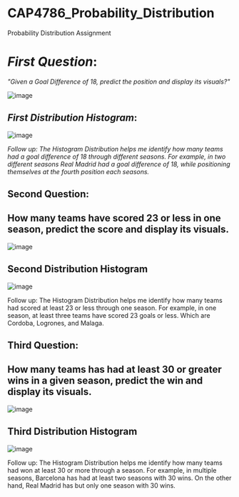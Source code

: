 # CAP4786_Probability_Distribution
Probability Distribution Assignment


# *First Question*:
*"Given a Goal Difference of 18, predict the position and display its visuals?"*

![image](https://user-images.githubusercontent.com/75334406/152633542-74a196ab-fcbf-4858-91fd-fa404e0dad0e.png)

## *First Distribution Histogram*:

![image](https://user-images.githubusercontent.com/75334406/152633621-4d823064-d36f-48fa-b3cc-25a271ea187b.png)

*Follow up: The Histogram Distribution helps me identify how many teams had a goal difference of 18 through different seasons. For example, in two different seasons Real Madrid had a goal difference of 18, while positioning themselves at the fourth position each seasons.*



## Second Question:

## How many teams have scored 23 or less in one season, predict the score and display its visuals.

![image](https://user-images.githubusercontent.com/75334406/152633716-692e61e5-a42e-4796-aa1c-8a678bcb8385.png)

## Second Distribution Histogram

![image](https://user-images.githubusercontent.com/75334406/152633689-192f658d-f0e3-4f0c-abea-02eda0a404c3.png)

Follow up: The Histogram Distribution helps me identify how many teams had scored at least 23 or less through one season. For example, in one season, at least three teams have scored 23 goals or less. Which are Cordoba, Logrones, and Malaga.


## Third Question:

## How many teams has had at least 30 or greater wins in a given season, predict the win and display its visuals.

![image](https://user-images.githubusercontent.com/75334406/152633798-d6667a98-110f-42e3-b2ea-5ac5ead20ced.png)

## Third Distribution Histogram

![image](https://user-images.githubusercontent.com/75334406/152633807-c14e2a63-91e6-470d-aefe-907c56767aef.png)

Follow up: The Histogram Distribution helps me identify how many teams had won at least 30 or more through a season. For example, in multiple seasons, Barcelona has had at least two seasons with 30 wins. On the other hand, Real Madrid has but only one season with 30 wins.

